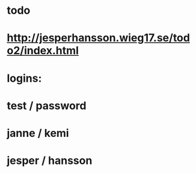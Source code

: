 # todo

# http://jesperhansson.wieg17.se/todo2/index.html

# logins: 
# test / password
# janne / kemi
# jesper / hansson


